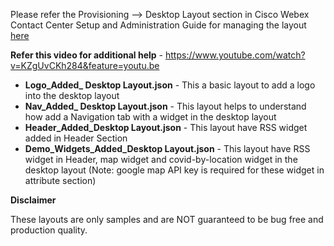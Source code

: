 Please refer the Provisioning --> Desktop Layout section in Cisco Webex Contact Center Setup and Administration Guide for managing the layout [here](https://www.cisco.com/c/en/us/td/docs/voice_ip_comm/cust_contact/contact_center/CJP/SetupandAdministrationGuide_2/b_mp-release-2/b_cc-release-2_chapter_011.html#topic_BF0EBDF65DCB0A552164D6306657C892)

**Refer this video for additional help** - https://www.youtube.com/watch?v=KZgUvCKh284&feature=youtu.be

* **Logo_Added_ Desktop Layout.json** - This a basic layout to add a logo into the desktop layout <br />
* **Nav_Added_ Desktop Layout.json**  - This layout helps to understand how add a Navigation tab with a widget in the desktop layout
* **Header_Added_Desktop Layout.json** - This layout have RSS widget added in Header Section
* **Demo_Widgets_Added_Desktop Layout.json** - This layout have RSS widget in Header, map widget and covid-by-location widget in the desktop layout (Note: google map API key is required for these widget in attribute section)

**Disclaimer**

These layouts are only samples and are NOT guaranteed to be bug free and production quality.



